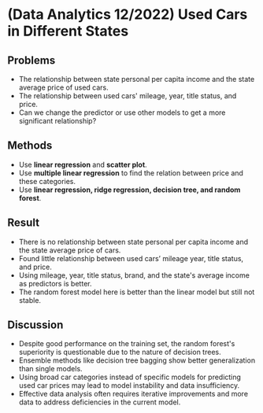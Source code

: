 # (Data Analytics 12/2022) Used Cars in Different States

## Problems
* The relationship between state personal per capita income and the state average price of used cars.
* The relationship between used cars' mileage, year, title status, and price.
* Can we change the predictor or use other models to get a more significant relationship?

## Methods
* Use **linear regression** and **scatter plot**.
* Use **multiple linear regression** to find the relation between price and these categories.
* Use **linear regression, ridge regression, decision tree, and random forest**.

## Result
* There is no relationship between state personal per capita income and the state average price of cars.
* Found little relationship between used cars’ mileage year, title status, and price.
* Using mileage, year, title status, brand, and the state's average income as predictors is better.
* The random forest model here is better than the linear model but still not stable.

## Discussion
* Despite good performance on the training set, the random forest's superiority is questionable due to the nature of decision trees.
* Ensemble methods like decision tree bagging show better generalization than single models.
* Using broad car categories instead of specific models for predicting used car prices may lead to model instability and data insufficiency.
* Effective data analysis often requires iterative improvements and more data to address deficiencies in the current model.
